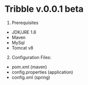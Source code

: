 # Tribble v.0.0.1 beta
1. Prerequisites
* JDK/JRE 1.8
* Maven
* MySql
* Tomcat v8

2. Configuration Files:
* pom.xml (maven)
* config.properties (application)
* config.xml (spring)
